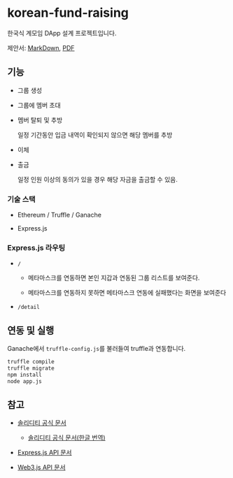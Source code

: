 # korean-fund-raising

한국식 계모임 DApp 설계 프로젝트입니다.

제안서: [MarkDown](PAPER.md), [PDF](PAPER.pdf)

## 기능

* 그룹 생성

* 그룹에 멤버 초대

* 멤버 탈퇴 및 추방

  일정 기간동안 입금 내역이 확인되지 않으면 해당 멤버를 추방

* 이체

* 출금

  일정 인원 이상의 동의가 있을 경우 해당 자금을 출금할 수 있음.

### 기술 스택

* Ethereum / Truffle / Ganache

* Express.js

### Express.js 라우팅

* `/`

  * 메타마스크를 연동하면 본인 지갑과 연동된 그룹 리스트를 보여준다.

  * 메타마스크를 연동하지 못하면 메타마스크 연동에 실패했다는 화면을 보여준다

* `/detail`

## 연동 및 실행

Ganache에서 `truffle-config.js`를 불러들여 truffle과 연동합니다.

```bash
truffle compile
truffle migrate
npm install
node app.js
```

## 참고

* [솔리디티 공식 문서](https://docs.soliditylang.org/en/v0.8.14/)

  * [솔리디티 공식 문서(한글 번역)](https://solidity-kr.readthedocs.io/ko/latest/index.html)

* [Express.js API 문서](https://expressjs.com/en/4x/api.html)

* [Web3.js API 문서](https://web3js.readthedocs.io/en/v1.7.3/)
